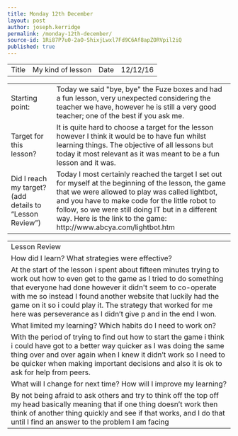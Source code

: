 ```yaml
---
title: Monday 12th December
layout: post
author: joseph.kerridge
permalink: /monday-12th-december/
source-id: 1Ri87P7u0-2aO-ShixjLwxl7Fd9C6Af8apZORVpil2iQ
published: true
---
```

<table>
  <tr>
    <td>Title</td>
    <td>My kind of lesson</td>
    <td>Date</td>
    <td>12/12/16</td>
  </tr>
</table>


<table>
  <tr>
    <td>Starting point:</td>
    <td>Today we said "bye, bye" the Fuze boxes and had a fun lesson, very unexpected considering the teacher we have, however he is still a very good teacher; one of the best if you ask me.</td>
  </tr>
  <tr>
    <td>Target for this lesson?</td>
    <td>It is quite hard to choose a target for the lesson however I think it would be to have fun whilst learning things. The objective of all lessons but today it most relevant as it was meant to be a fun lesson and it was.</td>
  </tr>
  <tr>
    <td>Did I reach my target?
(add details to “Lesson Review”)</td>
    <td>Today I most certainly reached the target I set out for myself at the beginning of the lesson, the game that we were allowed to play was called lightbot, and you have to make code for the little robot to follow, so we were still doing IT but in a different way. Here is the link to the game: http://www.abcya.com/lightbot.htm</td>
  </tr>
</table>


<table>
  <tr>
    <td>Lesson Review</td>
  </tr>
  <tr>
    <td>How did I learn? What strategies were effective?</td>
  </tr>
  <tr>
    <td>At the start of the lesson i spent about fifteen minutes trying to work out how to even get to the game as I tried to do something that everyone had done however it didn't seem to co-operate with me so instead I found another website that luckily had the game on it so i could play it. The strategy that worked for me here was perseverance as I didn’t give p and in the end I won.</td>
  </tr>
  <tr>
    <td>What limited my learning? Which habits do I need to work on?</td>
  </tr>
  <tr>
    <td>With the period of trying to find out how to start the game i think i could have got to a better way quicker as I was doing the same thing over and over again when I knew it didn’t work so I need to be quicker when making important decisions and also it is ok to ask for help from peers.</td>
  </tr>
  <tr>
    <td>What will I change for next time? How will I improve my learning?</td>
  </tr>
  <tr>
    <td>By not being afraid to ask others and try to think off the top off my head basically meaning that if one thing doesn’t work then think of another thing quickly and see if that works, and I do that until I find an answer to the problem I am facing</td>
  </tr>
</table>



